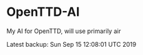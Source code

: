 # OpenTTD-AI
My AI for OpenTTD, will use primarily air

Latest backup: Sun Sep 15 12:08:01 UTC 2019
